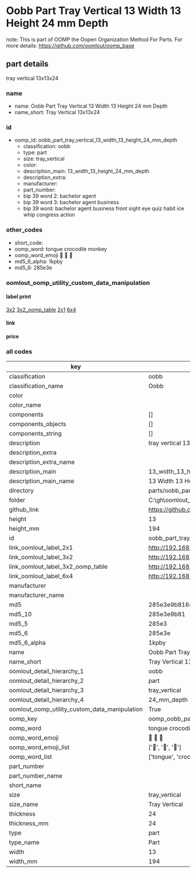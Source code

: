 # Oobb Part Tray Vertical 13 Width 13 Height 24 mm Depth  

note: This is part of OOMP the Oopen Organization Method For Parts. For more details: https://github.com/oomlout/oomp_base

##  part details
  



tray vertical 13x13x24



### name
* name: Oobb Part Tray Vertical 13 Width 13 Height 24 mm Depth
* name_short: Tray Vertical 13x13x24 
### id
* oomp_id: oobb_part_tray_vertical_13_width_13_height_24_mm_depth
  * classification: oobb
  * type: part
  * size: tray_vertical
  * color: 
  * description_main: 13_width_13_height_24_mm_depth
  * description_extra: 
  * manufacturer: 
  * part_number: 
  * bip 39 word 2: bachelor agent
  * bip 39 word 3: bachelor agent business
  * bip 39 word: bachelor agent business front sight eye quiz habit ice whip congress action

### other_codes
* short_code: 
* oomp_word: tongue crocodile monkey
* oomp_word_emoji :tongue: :crocodile: :monkey:
* md5_6_alpha: 1kpby
* md5_6: 285e3e






### oomlout_oomp_utility_custom_data_manipulation
#### label print
[3x2](http://192.168.1.245:1112/?label=oomp%201kpby)
[3x2_oomp_table](http://192.168.1.108:1112/?label=oomp%201kpby)
[2x1](http://192.168.1.242:1112/?label=oomp%201kpby)
[6x4](http://192.168.1.55:1112/?label=oomp%201kpby)    

#### link

                              

#### price







### all codes 
| key | value |  
| --- | --- |  
| classification | oobb |  
| classification_name | Oobb |  
| color |  |  
| color_name |  |  
| components | [] |  
| components_objects | [] |  
| components_string | [] |  
| description | tray vertical 13x13x24 |  
| description_extra |  |  
| description_extra_name |  |  
| description_main | 13_width_13_height_24_mm_depth |  
| description_main_name | 13 Width 13 Height 24 mm Depth |  
| directory | parts/oobb_part_tray_vertical_13_width_13_height_24_mm_depth |  
| folder | C:\gh\oomlout_oobb_version_4_generated_parts\parts\oobb_part_tray_vertical_13_width_13_height_24_mm_depth |  
| github_link | https://github.com/oomlout/oomlout_oomp_part_src/tree/main/parts/oobb_part_tray_vertical_13_width_13_height_24_mm_depth |  
| height | 13 |  
| height_mm | 194 |  
| id | oobb_part_tray_vertical_13_width_13_height_24_mm_depth |  
| link_oomlout_label_2x1 | http://192.168.1.242:1112/?label=oomp%201kpby |  
| link_oomlout_label_3x2 | http://192.168.1.245:1112/?label=oomp%201kpby |  
| link_oomlout_label_3x2_oomp_table | http://192.168.1.108:1112/?label=oomp%201kpby |  
| link_oomlout_label_6x4 | http://192.168.1.55:1112/?label=oomp%201kpby |  
| manufacturer |  |  
| manufacturer_name |  |  
| md5 | 285e3e9b816835fd44e415d43e013889 |  
| md5_10 | 285e3e9b81 |  
| md5_5 | 285e3 |  
| md5_6 | 285e3e |  
| md5_6_alpha | 1kpby |  
| name | Oobb Part Tray Vertical 13 Width 13 Height 24 mm Depth |  
| name_short | Tray Vertical 13x13x24  |  
| oomlout_detail_hierarchy_1 | oobb |  
| oomlout_detail_hierarchy_2 | part |  
| oomlout_detail_hierarchy_3 | tray_vertical |  
| oomlout_detail_hierarchy_4 | 24_mm_depth |  
| oomlout_oomp_utility_custom_data_manipulation | True |  
| oomp_key | oomp_oobb_part_tray_vertical_13_width_13_height_24_mm_depth |  
| oomp_word | tongue crocodile monkey |  
| oomp_word_emoji | :tongue: :crocodile: :monkey: |  
| oomp_word_emoji_list | [':tongue:', ':crocodile:', ':monkey:'] |  
| oomp_word_list | ['tongue', 'crocodile', 'monkey'] |  
| part_number |  |  
| part_number_name |  |  
| short_name |  |  
| size | tray_vertical |  
| size_name | Tray Vertical |  
| thickness | 24 |  
| thickness_mm | 24 |  
| type | part |  
| type_name | Part |  
| width | 13 |  
| width_mm | 194 |  
